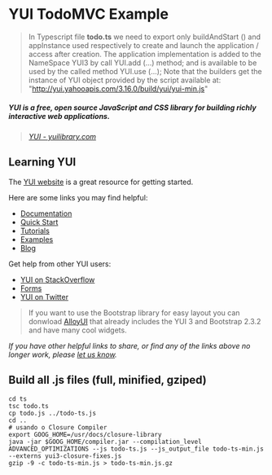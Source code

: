 # YUI TodoMVC Example

> In Typescript file **todo.ts** we need to export only buildAndStart () and appInstance used respectively to create and launch the application / access after creation. The application implementation is added to the NameSpace YUI3 by call YUI.add (...) method; and is available to be used by the called method YUI.use (...); 
> Note that the builders get the instance of YUI object provided by the script available at: "http://yui.yahooapis.com/3.16.0/build/yui/yui-min.js"

##### YUI is a free, open source JavaScript and CSS library for building richly interactive web applications.

> _[YUI - yuilibrary.com](http://yuilibrary.com)_

## Learning YUI

The [YUI website](http://yuilibrary.com) is a great resource for getting started.

Here are some links you may find helpful:

* [Documentation](http://yuilibrary.com/yui/docs)
* [Quick Start](http://yuilibrary.com/yui/quick-start)
* [Tutorials](http://yuilibrary.com/yui/docs/tutorials)
* [Examples](http://yuilibrary.com/yui/docs/examples)
* [Blog](http://yuiblog.com)

Get help from other YUI users:

* [YUI on StackOverflow](http://stackoverflow.com/questions/tagged/yui)
* [Forms](http://yuilibrary.com/forum)
* [YUI on Twitter](http://twitter.com/yuilibrary)

> If you want to use the Bootstrap library for easy layout you can donwload [AlloyUI](http://alloyui.com/versions/2.0.x/) that already includes the YUI 3 and Bootstrap 2.3.2 and have many cool widgets.


_If you have other helpful links to share, or find any of the links above no longer work, please [let us know](https://github.com/joao-parana/todo-ts/issues)._


## Build all .js files (full, minified, gziped)

    cd ts
    tsc todo.ts
    cp todo.js ../todo-ts.js
    cd ..
    # usando o Closure Compiler
    export GOOG_HOME=/usr/docs/closure-library
    java -jar $GOOG_HOME/compiler.jar --compilation_level ADVANCED_OPTIMIZATIONS --js todo-ts.js --js_output_file todo-ts-min.js --externs yui3-closure-fixes.js
    gzip -9 -c todo-ts-min.js > todo-ts-min.js.gz
 
